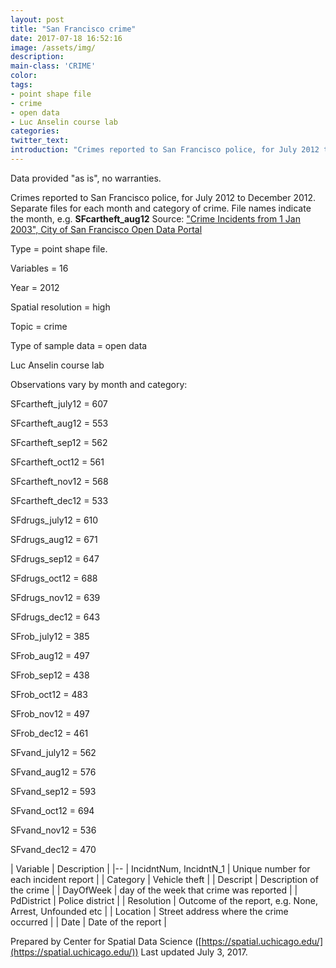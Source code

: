 ```yaml
---
layout: post
title: "San Francisco crime"
date: 2017-07-18 16:52:16
image: /assets/img/
description:
main-class: 'CRIME'
color:
tags:
- point shape file
- crime
- open data
- Luc Anselin course lab
categories:
twitter_text:
introduction: "Crimes reported to San Francisco police, for July 2012 to December 2012."
---
```

<script>
  var map = L.map('map').setView([28.601151, 84.115914], 6);
  L.tileLayer('https://api.tiles.mapbox.com/v4/{id}/{z}/{x}/{y}.png?access_token=pk.eyJ1IjoibWFwYm94IiwiYSI6ImNpejY4NXVycTA2emYycXBndHRqcmZ3N3gifQ.rJcFIG214AriISLbB6B5aw', { <!--this is the URL for the SFcartheft_july12 Geojson-->
		maxZoom: 18,
		attribution: 'Map data &copy; <a href="http://openstreetmap.org">OpenStreetMap</a> contributors, ' +
			'<a href="http://creativecommons.org/licenses/by-sa/2.0/">CC-BY-SA</a>, ' +
			'Imagery © <a href="http://mapbox.com">Mapbox</a>',
		id: 'mapbox.light'
	}).addTo(map);

  map.scrollWheelZoom.disable();
  map.touchZoom.disable();
  var enableMapInteraction = function () {
      map.scrollWheelZoom.enable();
      map.touchZoom.enable();
  }
  $('#map').on('click touch', enableMapInteraction);

  // load GeoJSON from an external file
  // load GeoJSON from an external file
  $.getJSON("../data/SFcartheft_july12.geojson",function(data){
    // add GeoJSON layer to the map once the file is loaded
    var json = L.geoJson(data);
    json.addTo(map);
    map.fitBounds(json.getBounds());
  });

</script>

Data provided "as is", no warranties.

Crimes reported to San Francisco police, for July 2012 to December 2012\. Separate files for each month and category of crime.
File names indicate the month, e.g. **SFcartheft_aug12**
Source: ["Crime Incidents from 1 Jan 2003", City of San Francisco Open Data Portal](https://data.sfgov.org/Public-Safety/Map-Crime-Incidents-from-1-Jan-2003/gxxq-x39z)


Type = point shape file.

Variables = 16

Year = 2012

Spatial resolution = high

Topic = crime

Type of sample data = open data

Luc Anselin course lab

Observations vary by month and category:

SFcartheft_july12 = 607

SFcartheft_aug12 = 553

SFcartheft_sep12 = 562

SFcartheft_oct12 = 561

SFcartheft_nov12 = 568

SFcartheft_dec12 = 533


SFdrugs_july12 = 610

SFdrugs_aug12 = 671

SFdrugs_sep12 = 647

SFdrugs_oct12 = 688

SFdrugs_nov12 = 639

SFdrugs_dec12 = 643



SFrob_july12 = 385

SFrob_aug12 = 497

SFrob_sep12 = 438

SFrob_oct12 = 483

SFrob_nov12 = 497

SFrob_dec12 = 461



SFvand_july12 = 562

SFvand_aug12 = 576

SFvand_sep12 = 593

SFvand_oct12 = 694

SFvand_nov12 = 536

SFvand_dec12 = 470

| Variable | Description |
|--
| IncidntNum, IncidntN_1 | Unique number for each incident report |
| Category | Vehicle theft |
| Descript | Description of the crime |
| DayOfWeek | day of the week that crime was reported |
| PdDistrict | Police district |
| Resolution | Outcome of the report, e.g. None, Arrest, Unfounded etc |
| Location | Street address where the crime occurred |
| Date | Date of the report |

Prepared by Center for Spatial Data Science ([https://spatial.uchicago.edu/](https://spatial.uchicago.edu/))
Last updated July 3, 2017.

